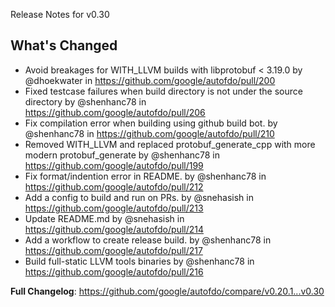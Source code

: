 Release Notes for v0.30

## What's Changed
* Avoid breakages for WITH_LLVM builds with libprotobuf < 3.19.0 by @dhoekwater in https://github.com/google/autofdo/pull/200
* Fixed testcase failures when build directory is not under the source directory by @shenhanc78 in https://github.com/google/autofdo/pull/206
* Fix compilation error when building using github build bot. by @shenhanc78 in https://github.com/google/autofdo/pull/210
* Removed WITH_LLVM and replaced protobuf_generate_cpp with more modern protobuf_generate by @shenhanc78 in https://github.com/google/autofdo/pull/199
* Fix format/indention error in README. by @shenhanc78 in https://github.com/google/autofdo/pull/212
* Add a config to build and run on PRs. by @snehasish in https://github.com/google/autofdo/pull/213
* Update README.md by @snehasish in https://github.com/google/autofdo/pull/214
* Add a workflow to create release build. by @shenhanc78 in https://github.com/google/autofdo/pull/217
* Build full-static LLVM tools binaries by @shenhanc78 in https://github.com/google/autofdo/pull/216

**Full Changelog**: https://github.com/google/autofdo/compare/v0.20.1...v0.30

